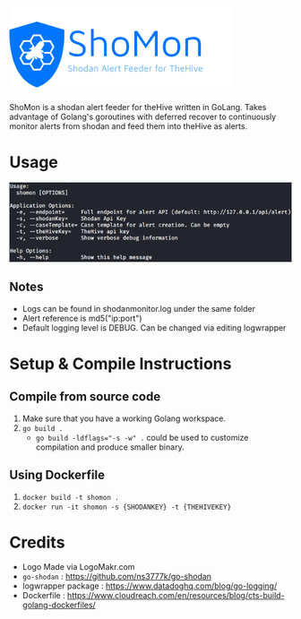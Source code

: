 # [![ShoMon](./images/logo.png)]()

ShoMon is a shodan alert feeder for theHive written in GoLang. Takes advantage of Golang's goroutines with deferred recover to continuously monitor alerts from shodan and feed them into theHive as alerts.

# Usage
   [![Help](./images/help1.png)]()

## Notes
* Logs can be found in shodanmonitor.log under the same folder
* Alert reference is md5("ip:port")
* Default logging level is DEBUG. Can be changed via editing logwrapper

# Setup & Compile Instructions
## Compile from source code
1. Make sure that you have a working Golang workspace.
2. `go build .`
    * `go build -ldflags="-s -w" .` could be used to customize compilation and produce smaller binary.

## Using Dockerfile
1. `docker build -t shomon .`
2. `docker run -it shomon -s {SHODANKEY} -t {THEHIVEKEY}`

# Credits
* Logo Made via LogoMakr.com
* `go-shodan` : https://github.com/ns3777k/go-shodan
* logwrapper package : https://www.datadoghq.com/blog/go-logging/
* Dockerfile : https://www.cloudreach.com/en/resources/blog/cts-build-golang-dockerfiles/
